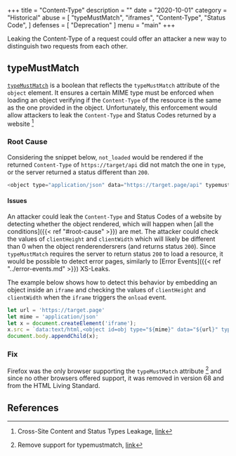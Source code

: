 +++
title = "Content-Type"
description = ""
date = "2020-10-01"
category = "Historical"
abuse = [
    "typeMustMatch",
    "iframes",
    "Content-Type",
    "Status Code",
]
defenses = [
    "Deprecation"
]
menu = "main"
+++

Leaking the Content-Type of a request could offer an attacker a new way to distinguish two requests from each other.

## typeMustMatch

[`typeMustMatch`](https://developer.mozilla.org/en-US/docs/Web/API/HTMLObjectElement/typeMustMatch) is a boolean that reflects the `typeMustMatch` attribute of the `object` element. It ensures a certain MIME type must be enforced when loading an object verifying if the `Content-Type` of the resource is the same as the one provided in the object. Unfortunately, this enforcement would allow attackers to leak the `Content-Type` and Status Codes returned by a website [^1]

### Root Cause

Considering the snippet below, `not_loaded` would be rendered if the returned `Content-Type` of `https://target/api` did not match the one in `type`, or the server returned a status different than `200`.

```javascript
<object type="application/json" data="https://target.page/api" typemustmatch> not_loaded </object>
```

#### Issues

An attacker could leak the `Content-Type` and Status Codes of a website by detecting whether the object rendered, which will happen when [all the conditions]({{< ref "#root-cause" >}}) are met. The attacker could check the values of `clientHeight` and `clientWidth` which will likely be different than 0 when the object renderendersrers (and returns status `200`). Since `typeMustMatch` requires the server to return status `200` to load a resource, it would be possible to detect error pages, similarly to [Error Events]({{< ref "../error-events.md" >}}) XS-Leaks.

The example below shows how to detect this behavior by embedding an object inside an `iframe` and checking the values of `clientHeight` and `clientWidth` when the `iframe` triggers the `onload` event.


```javascript
let url = 'https://target.page'
let mime = 'application/json'
let x = document.createElement('iframe');
x.src = `data:text/html,<object id=obj type="${mime}" data="${url}" typemustmatch><script>onload = ()=>{console.log(obj.clientHeight)}%3c/script></object>`;
document.body.appendChild(x);
```

### Fix

Firefox was the only browser supporting the `typeMustMatch` attribute [^2] and since no other browsers offered support, it was removed in version 68 and from the HTML Living Standard.

## References

[^1]: Cross-Site Content and Status Types Leakage, [link](https://medium.com/bugbountywriteup/cross-site-content-and-status-types-leakage-ef2dab0a492)
[^2]: Remove support for typemustmatch, [link](https://bugzilla.mozilla.org/show_bug.cgi?id=1548773)
